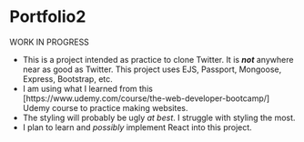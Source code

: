 # Portfolio2
<p>WORK IN PROGRESS</p>
<ul>
<li>This is a project intended as practice to clone Twitter. It is <b><i>not</i></b> anywhere near as good as Twitter. This project uses EJS, Passport, Mongoose, Express, Bootstrap, etc.</li>
<li>I am using what I learned from this [https://www.udemy.com/course/the-web-developer-bootcamp/] Udemy course to practice making websites.</li>
  <li>The styling will probably be ugly <i>at best</i>. I struggle with styling the most.</li>
  <li>I plan to learn and <i>possibly</i> implement React into this project.</li>
</ul>


